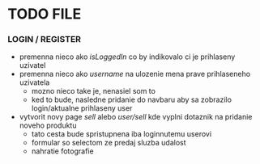 # TODO FILE

### LOGIN / REGISTER 
- premenna nieco ako *isLoggedIn* co by indikovalo ci je prihlaseny uzivatel
- premenna nieco ako *username* na ulozenie mena prave prihlaseneho uzivatela
  - mozno nieco take je, nenasiel som to
  - ked to bude, nasledne pridanie do navbaru aby sa zobrazilo login/aktualne prihlaseny user
- vytvorit novy page *sell* alebo *user/sell* kde vyplni dotaznik na pridanie noveho produktu
  - tato cesta bude spristupnena iba loginnutemu userovi
  - formular so selectom ze predaj sluzba udalost
  - nahratie fotografie